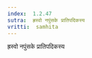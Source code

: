 ```yaml
---
index:  1.2.47
sutra:  ह्रस्वो नपुंसके प्रातिपदिकस्य
vritti:  samhita 
---
```


ह्रस्वो नपुंसके प्रातिपदिकस्य

